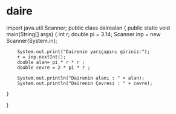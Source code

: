# daire

import java.util.Scanner;
public class dairealan {
    public static void main(String[] args) {
        int r;
        double pi = 3.14;
        Scanner inp = new Scanner(System.in);

        System.out.print("Dairenin yarıçapını giriniz:");
        r = inp.nextInt();
        double alan= pi * r * r ;
        double cevre = 2 * pi * r ;

        System.out.println("Dairenin alanı : " + alan);
        System.out.println("Dairenin Çevresi : " + cevre);

    }
}
